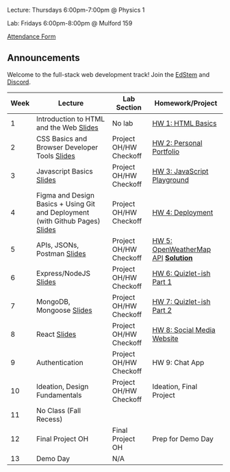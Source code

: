 Lecture: Thursdays 6:00pm-7:00pm @ Physics 1

Lab: Fridays 6:00pm-8:00pm @ Mulford 159 

[Attendance Form](https://forms.gle/5REaGHkrjmcmBBMN7)

## Announcements
Welcome to the full-stack web development track! Join the [EdStem](https://edstem.org/us/join/HBYrcK) and [Discord](https://discord.gg/9AyPkfTNmW).

| Week | Lecture                                                                                                                                         | Lab Section            | Homework/Project                  |
|------|-------------------------------------------------------------------------------------------------------------------------------------------------|------------------------|-----------------------------------|
| 1    | Introduction to HTML and the Web [Slides](https://docs.google.com/presentation/d/1oIhAJQMbuX0RaJVy-KJbFX_3WF2sUqkB19jetqKAFoM/edit?usp=sharing) | No lab                 | [HW 1: HTML Basics](#/hw/web/hw1) |
| 2    | CSS Basics and Browser Developer Tools [Slides](https://docs.google.com/presentation/d/1QjoMNy4mx5S1vY2atVhXmdHhDMJ3bsDH5PvGybvVTZA/edit?usp=sharing)                   | Project OH/HW Checkoff | [HW 2: Personal Portfolio](#/hw/web/hw2)          |
| 3    | Javascript Basics [Slides](https://docs.google.com/presentation/d/1OV4TMladevhoc5WVB7TARH2X2YRxr6bdnhiQDyt7g04/edit?usp=sharing)                                                                               | Project OH/HW Checkoff | [HW 3: JavaScript Playground](#/hw/web/hw3)       |
| 4    | Figma and Design Basics + Using Git and Deployment (with Github Pages) [Slides](https://docs.google.com/presentation/d/1iq1povhkbDyER4ieXQMWEZFgwhrN7wip8O3aLZ148Qc/edit?usp=sharing)                                                                                                                        | Project OH/HW Checkoff | [HW 4: Deployment](/#/hw/web/hw4)                  |
| 5    | APIs, JSONs, Postman [Slides](https://docs.google.com/presentation/d/13-ZwGWiGNlzzBCP1AMaWbUjl7xiBrfg9_tTCQnDzwII/edit?usp=sharing)                                                                                                                           | Project OH/HW Checkoff | [HW 5: OpenWeatherMap API](/#/hw/web/hw5) **[Solution](assets/hw5/solution.js)**         |
| 6    | Express/NodeJS [Slides](https://docs.google.com/presentation/d/1lQhSJYwWHICbmTthkPnAbzsEIENBHxXvvk94_Sb1ylY/edit?usp=sharing)                                                                                                                                  | Project OH/HW Checkoff | [HW 6: Quizlet-ish Part 1](/#/hw/web/hw6)                 |
| 7    | MongoDB, Mongoose [Slides](https://docs.google.com/presentation/d/16j-yVYaGACbVLUCiSXCpHFEfJJese8VB38beIoo8elI/edit?usp=sharing)                                                                                                                              | Project OH/HW Checkoff | [HW 7: Quizlet-ish Part 2](#/hw/web/hw7)                 |
| 8    | React [Slides](https://docs.google.com/presentation/d/1EN7OMTIrenWuxx9-F8HaP88orvLD9mvusZLWEf5KdYA/edit?usp=sharing)                                                                                                                                               | Project OH/HW Checkoff | [HW 8: Social Media Website](#/hw/web/hw8)                      |
| 9    | Authentication                                                                                                                                  | Project OH/HW Checkoff | HW 9: Chat App                    |
| 10   | Ideation, Design Fundamentals                                                                                                                   | Project OH/HW Checkoff | Ideation, Final Project           |
| 11   | No Class (Fall Recess)                                                                                                                          |                        |                                   |
| 12   | Final Project OH                                                                                                                                | Final Project OH       | Prep for Demo Day                 |
| 13   | Demo Day                                                                                                                                        | N/A                    |                                   |
